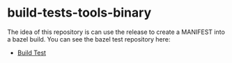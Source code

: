 # build-tests-tools-binary

The idea of this repository is can use the release to create a MANIFEST into a bazel build. You can see the bazel test repository here:

- [Build Test](https://github.com/RobertoRojas/build-tests)